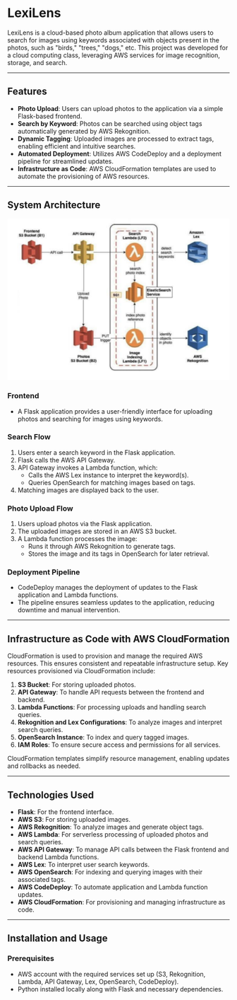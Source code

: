 # LexiLens

LexiLens is a cloud-based photo album application that allows users to search for images using keywords associated with objects present in the photos, such as "birds," "trees," "dogs," etc. This project was developed for a cloud computing class, leveraging AWS services for image recognition, storage, and search.

---

## Features

- **Photo Upload**: Users can upload photos to the application via a simple Flask-based frontend.
- **Search by Keyword**: Photos can be searched using object tags automatically generated by AWS Rekognition.
- **Dynamic Tagging**: Uploaded images are processed to extract tags, enabling efficient and intuitive searches.
- **Automated Deployment**: Utilizes AWS CodeDeploy and a deployment pipeline for streamlined updates.
- **Infrastructure as Code**: AWS CloudFormation templates are used to automate the provisioning of AWS resources.

---

## System Architecture
![Architecture Diagram](images/System_Architecture.png)


### **Frontend**
- A Flask application provides a user-friendly interface for uploading photos and searching for images using keywords.

### **Search Flow**
1. Users enter a search keyword in the Flask application.
2. Flask calls the AWS API Gateway.
3. API Gateway invokes a Lambda function, which:
   - Calls the AWS Lex instance to interpret the keyword(s).
   - Queries OpenSearch for matching images based on tags.
4. Matching images are displayed back to the user.

### **Photo Upload Flow**
1. Users upload photos via the Flask application.
2. The uploaded images are stored in an AWS S3 bucket.
3. A Lambda function processes the image:
   - Runs it through AWS Rekognition to generate tags.
   - Stores the image and its tags in OpenSearch for later retrieval.

### **Deployment Pipeline**
- CodeDeploy manages the deployment of updates to the Flask application and Lambda functions.
- The pipeline ensures seamless updates to the application, reducing downtime and manual intervention.

---

## Infrastructure as Code with AWS CloudFormation

CloudFormation is used to provision and manage the required AWS resources. This ensures consistent and repeatable infrastructure setup. Key resources provisioned via CloudFormation include:

1. **S3 Bucket**: For storing uploaded photos.
2. **API Gateway**: To handle API requests between the frontend and backend.
3. **Lambda Functions**: For processing uploads and handling search queries.
4. **Rekognition and Lex Configurations**: To analyze images and interpret search queries.
5. **OpenSearch Instance**: To index and query tagged images.
6. **IAM Roles**: To ensure secure access and permissions for all services.

CloudFormation templates simplify resource management, enabling updates and rollbacks as needed.

---

## Technologies Used

- **Flask**: For the frontend interface.
- **AWS S3**: For storing uploaded images.
- **AWS Rekognition**: To analyze images and generate object tags.
- **AWS Lambda**: For serverless processing of uploaded photos and search queries.
- **AWS API Gateway**: To manage API calls between the Flask frontend and backend Lambda functions.
- **AWS Lex**: To interpret user search keywords.
- **AWS OpenSearch**: For indexing and querying images with their associated tags.
- **AWS CodeDeploy**: To automate application and Lambda function updates.
- **AWS CloudFormation**: For provisioning and managing infrastructure as code.

---

## Installation and Usage

### Prerequisites
- AWS account with the required services set up (S3, Rekognition, Lambda, API Gateway, Lex, OpenSearch, CodeDeploy).
- Python installed locally along with Flask and necessary dependencies.